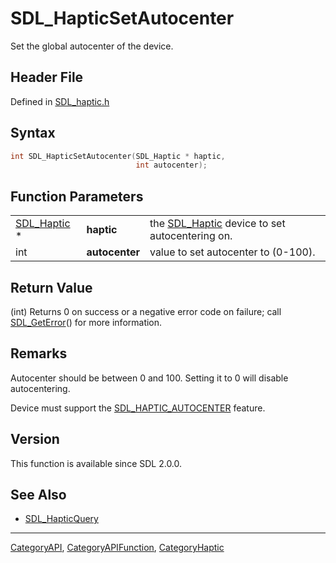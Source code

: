 # SDL_HapticSetAutocenter

Set the global autocenter of the device.

## Header File

Defined in [SDL_haptic.h](https://github.com/libsdl-org/SDL/blob/SDL2/include/SDL_haptic.h)

## Syntax

```c
int SDL_HapticSetAutocenter(SDL_Haptic * haptic,
                            int autocenter);
```

## Function Parameters

|                            |                |                                                              |
| -------------------------- | -------------- | ------------------------------------------------------------ |
| [SDL_Haptic](SDL_Haptic) * | **haptic**     | the [SDL_Haptic](SDL_Haptic) device to set autocentering on. |
| int                        | **autocenter** | value to set autocenter to (0-100).                          |

## Return Value

(int) Returns 0 on success or a negative error code on failure; call
[SDL_GetError](SDL_GetError)() for more information.

## Remarks

Autocenter should be between 0 and 100. Setting it to 0 will disable
autocentering.

Device must support the [SDL_HAPTIC_AUTOCENTER](SDL_HAPTIC_AUTOCENTER)
feature.

## Version

This function is available since SDL 2.0.0.

## See Also

- [SDL_HapticQuery](SDL_HapticQuery)

----
[CategoryAPI](CategoryAPI), [CategoryAPIFunction](CategoryAPIFunction), [CategoryHaptic](CategoryHaptic)

